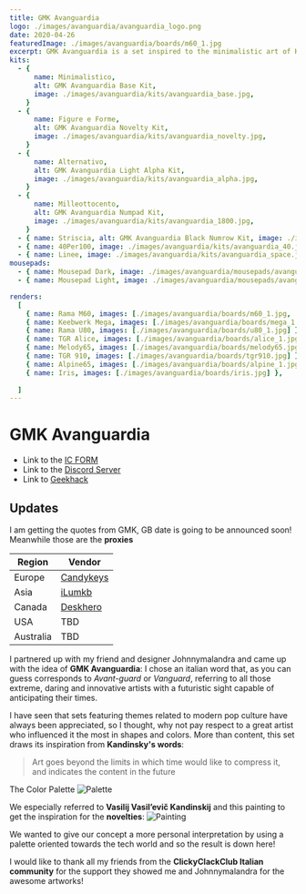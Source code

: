 ```yaml
---
title: GMK Avanguardia
logo: ./images/avanguardia/avanguardia_logo.png
date: 2020-04-26
featuredImage: ./images/avanguardia/boards/m60_1.jpg
excerpt: GMK Avanguardia is a set inspired to the minimalistic art of Kandinsky with a futuristic twist
kits:
  - {
      name: Minimalistico,
      alt: GMK Avanguardia Base Kit,
      image: ./images/avanguardia/kits/avanguardia_base.jpg,
    }
  - {
      name: Figure e Forme,
      alt: GMK Avanguardia Novelty Kit,
      image: ./images/avanguardia/kits/avanguardia_novelty.jpg,
    }
  - {
      name: Alternativo,
      alt: GMK Avanguardia Light Alpha Kit,
      image: ./images/avanguardia/kits/avanguardia_alpha.jpg,
    }
  - {
      name: Milleottocento,
      alt: GMK Avanguardia Numpad Kit,
      image: ./images/avanguardia/kits/avanguardia_1800.jpg,
    }
  - { name: Striscia, alt: GMK Avanguardia Black Numrow Kit, image: ./images/avanguardia/kits/avanguardia_num.jpg }
  - { name: 40Per100, image: ./images/avanguardia/kits/avanguardia_40.jpg }
  - { name: Linee, image: ./images/avanguardia/kits/avanguardia_space.jpg }
mousepads:
  - { name: Mousepad Dark, image: ./images/avanguardia/mousepads/avanguardia_mousepad_dark.jpg }
  - { name: Mousepad Light, image: ./images/avanguardia/mousepads/avanguardia_mousepad_light.jpg }

renders:
  [
    { name: Rama M60, images: [./images/avanguardia/boards/m60_1.jpg, ./images/avanguardia/boards/m60_2.jpg ] },
    { name: Keebwerk Mega, images: [./images/avanguardia/boards/mega_1.jpg, ./images/avanguardia/boards/mega_2.jpg, ./images/avanguardia/boards/mega_3.jpg ] },
    { name: Rama U80, images: [./images/avanguardia/boards/u80_1.jpg] },
    { name: TGR Alice, images: [./images/avanguardia/boards/alice_1.jpg] },
    { name: Melody65, images: [./images/avanguardia/boards/melody65.jpg] },
    { name: TGR 910, images: [./images/avanguardia/boards/tgr910.jpg] },
    { name: Alpine65, images: [./images/avanguardia/boards/alpine_1.jpg, ./images/avanguardia/boards/alpine_2.jpg ] },
    { name: Iris, images: [./images/avanguardia/boards/iris.jpg] },
    
  ]
---
```


# GMK Avanguardia

- Link to the [IC FORM](https://forms.gle/CvNgVBDoBvLn8xhx7)
- Link to the [Discord Server](https://discord.gg/MrdRDzy)
- Link to [Geekhack](https://geekhack.org/index.php?topic=105981.0)

## Updates

I am getting the quotes from GMK, GB date is going to be announced soon!
Meanwhile those are the **proxies**

| Region    | Vendor                               |
| --------- | ------------------------------------ |
| Europe    | [Candykeys](https://candykeys.com/)  |
| Asia      | [iLumkb](https://ilumkb.com/)        |
| Canada    | [Deskhero](https://www.deskhero.ca/) |
| USA       | TBD                                  |
| Australia | TBD                                  |

I partnered up with my friend and designer Johnnymalandra and came up with the idea of **GMK Avanguardia**:
I chose an italian word that, as you can guess corresponds to _Avant-guard_ or _Vanguard_,
referring to all those extreme, daring and innovative artists with a futuristic sight capable of anticipating their times.

I have seen that sets featuring themes related to modern pop culture have always been appreciated, so I thought, why not pay respect to a great artist who influenced it the most in shapes and colors.
More than content, this set draws its inspiration from **Kandinsky's words**:

> Art goes beyond the limits in which time would like to compress it, and indicates the content in the future

The Color Palette
![Palette](https://i.imgur.com/r1Pl3t8.jpg)

We especially referred to **Vasilij Vasil’evič Kandinskij** and this painting to get the inspiration for the **novelties**:
![Painting](https://i.imgur.com/ND7672H.png)

We wanted to give our concept a more personal interpretation by using a palette oriented towards the tech world and so the result is down here!

I would like to thank all my friends from the **ClickyClackClub Italian community** for the support they showed me and Johnnymalandra for the awesome artworks!
